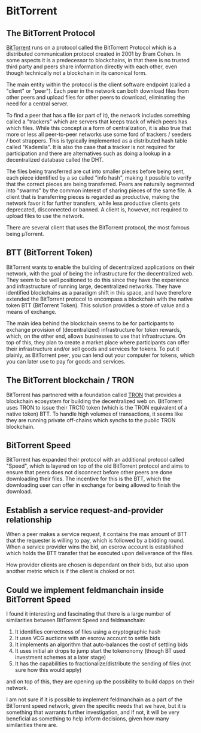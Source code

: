 # BitTorrent

## The BitTorrent Protocol

[BitTorrent] runs on a protocol called the BitTorrent Protocol which is a distributed communication protocol created in 2001 by Bram Cohen. In some aspects it is a predecessor to blockchains, in that there is no trusted third party and peers share information directly with each other, even though technically not a blockchain in its canonical form.

The main entity within the protocol is the client software endpoint (called a "client" or "peer"). Each peer in the network can both download files from other peers and upload files for other peers to download, eliminating the need for a central server.

To find a peer that has a file (or part of it), the network includes something called a "trackers" which are servers that keeps track of which peers has which files. While this concept _is_ a form of centralization, it is also true that more or less all peer-to-peer networks use some ford of trackers / seeders / boot strappers. This is typically implemented as a distributed hash table called "Kademlia". It is also the case that a tracker is not required for participation and there are alternatives such as doing a lookup in a decentralized database called the DHT. 

The files being transferred are cut into smaller pieces before being sent, each piece identified by a so called "info hash", making it possible to verify that the correct pieces are being transferred. Peers are naturally segmented into "swarms" by the common interest of sharing pieces of the same file. A client that is transferring pieces is regarded as productive, making the network favor it for further transfers, while less productive clients gets deprecated, disconnected or banned. A client is, however, not required to upload files to use the network.

There are several client that uses the BitTorrent protocol, the most famous being μTorrent.

## BTT (BitTorrent Token)

BitTorrent wants to enable the building of decentralized applications on their network, with the goal of being the infrastructure for the decentralized web. They seem to be well positioned to do this since they have the experience and infrastructure of running large, decentralized networks. They have identified blockchains as a paradigm shift in this space, and have therefore extended the BitTorrent protocol to encompass a blockchain with the native token BTT (BitTorrent Token). This solution provides a store of value and a means of exchange.

The main idea behind the blockchain seems to be for participants to exchange provision of (decentralized) infrastructure for token rewards, which, on the other end, allows businesses to use that infrastructure. On top of this, they plan to create a market place where participants can offer their infrastructure and/or sell goods and services for tokens. To put it plainly, as BitTorrent peer, you can lend out your computer for tokens, which you can later use to pay for goods and services.

## The BitTorrent blockchain / TRON

BitTorrent has partnered with a foundation called [TRON] that provides a blockchain ecosystem for building the decentralized web on. BitTorrent uses TRON to issue their TRC10 token (which is the TRON equivalent of a native token) BTT. To handle high volumes of transactions, it seems like they are running private off-chains which synchs to the public TRON blockchain.

## BitTorrent Speed

BitTorrent has expanded their protocol with an additional protocol called "Speed", which is layered on top of the old BitTorrent protocol and aims to ensure that peers does not disconnect before other peers are done downloading their files. The incentive for this is the BTT, which the downloading user can offer in exchange for being allowed to finish the download. 

## Establish a service request-and-provider relationship

When a peer makes a service request, it contains the max amount of BTT that the requester is willing to pay, which is followed by a bidding round. When a service provider wins the bid, an escrow account is established which holds the BTT transfer that be executed upon deliverance of the files.

How provider clients are chosen is dependant on their bids, but also upon another metric which is if the client is choked or not.

## Could we implement feldmanchain inside BitTorrent Speed

I found it interesting and fascinating that there is a large number of similarities between BitTorrent Speed and feldmanchain:

1. It identifies correctness of files using a cryptographic hash
1. It uses VCG auctions with an escrow account to settle bids
1. It implements an algorithm that auto-balances the cost of settling bids
1. It uses initial air drops to jump start the tokenonomy (though BT used investment schemes at a later stage)
1. It has the capabilities to fractionalize/distribute the sending of files (not sure how this would apply)

and on top of this, they are opening up the possibility to build dapps on their network.

I am not sure if it is possible to implement feldmanchain as a part of the BitTorrent speed network, given the specific needs that we have, but it is something that warrants further investigation, and if not, it will be very beneficial as something to help inform decisions, given how many similarities there are.


[TRON]: https://developers.tron.network/docs/getting-started
[BitTorrent]: https://www.bittorrent.com/btt/btt-docs/BitTorrent_(BTT)_White_Paper_v0.8.7_Feb_2019.pdf